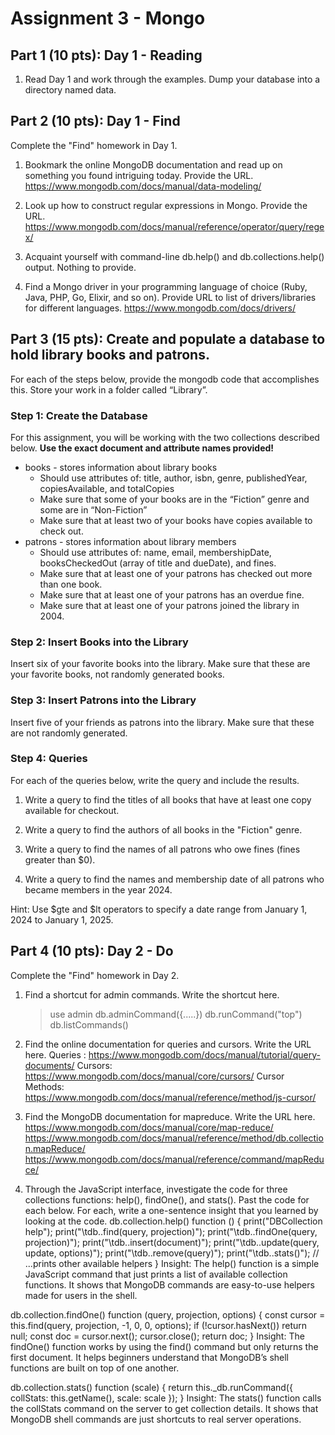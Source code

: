 # Assignment 3 - Mongo

## Part 1 (10 pts): Day 1 - Reading

1. Read Day 1 and work through the examples. Dump your database into a
    directory named data.

## Part 2 (10 pts): Day 1 - Find

Complete the "Find" homework in Day 1.

1. Bookmark the online MongoDB documentation and read up on something
    you found intriguing today. Provide the URL.
           https://www.mongodb.com/docs/manual/data-modeling/

2. Look up how to construct regular expressions in Mongo. Provide the URL.
           https://www.mongodb.com/docs/manual/reference/operator/query/regex/


3. Acquaint yourself with command-line db.help() and db.collections.help() output.
    Nothing to provide.



4. Find a Mongo driver in your programming language of choice (Ruby, Java,
    PHP, Go, Elixir, and so on). Provide URL to list of drivers/libraries for
    different languages.
         https://www.mongodb.com/docs/drivers/

## Part 3 (15 pts): Create and populate a database to hold library books and patrons.
For each of the steps below, provide the mongodb code that accomplishes this. Store your work in a folder called “Library”.

### Step 1: Create the Database

For this assignment, you will be working with the two collections described below. **Use the exact document and attribute names provided!**
* books - stores information about library books
    * Should use attributes of:  title, author, isbn, genre, publishedYear, copiesAvailable, and totalCopies
    * Make sure that some of your books are in the “Fiction” genre and some are in “Non-Fiction”
    * Make sure that at least two of your books have copies available to check out.
* patrons - stores information about library members
    * Should use attributes of:    name, email, membershipDate, booksCheckedOut (array of title and dueDate), and fines.
    * Make sure that at least one of your patrons has checked out more than one book.
    * Make sure that at least one of your patrons has an overdue fine.
    * Make sure that at least one of your patrons joined the library in 2004.

### Step 2: Insert Books into the Library
Insert six of your favorite books into the library.  Make sure that these are your favorite books, not randomly generated books.

### Step 3: Insert Patrons into the Library
Insert five of your friends as patrons into the library. Make sure that these are not randomly generated.

### Step 4: Queries
For each of the queries below, write the query and include the results.

1. Write a query to find the titles of all books that have at least one copy available for checkout.

2. Write a query to find the authors of all books in the "Fiction" genre.

3. Write a query to find the names of all patrons who owe fines (fines greater than $0).

4. Write a query to find the names and membership date of all patrons who became members in the year 2024.

Hint: Use $gte and $lt operators to specify a date range from January 1, 2024 to January 1, 2025.

## Part 4 (10 pts): Day 2 - Do

Complete the "Find" homework in Day 2.

1. Find a shortcut for admin commands. Write the shortcut here.
     > use admin
     db.adminCommand({.....})
      db.runCommand("top")
      db.listCommands()

2. Find the online documentation for queries and cursors. Write the URL here.
     Queries : https://www.mongodb.com/docs/manual/tutorial/query-documents/
     Cursors: https://www.mongodb.com/docs/manual/core/cursors/
    Cursor Methods: https://www.mongodb.com/docs/manual/reference/method/js-cursor/
3. Find the MongoDB documentation for mapreduce. Write the URL here.
     https://www.mongodb.com/docs/manual/core/map-reduce/
     https://www.mongodb.com/docs/manual/reference/method/db.collection.mapReduce/
     https://www.mongodb.com/docs/manual/reference/command/mapReduce/

4. Through the JavaScript interface, investigate the code for three collections
    functions: help(), findOne(), and stats(). Past the code for each below.
    For each, write a one-sentence insight that you learned by looking at
    the code.
       db.collection.help()
         function () {
  print("DBCollection help");
  print("\tdb.<collection>.find(query, projection)");
  print("\tdb.<collection>.findOne(query, projection)");
  print("\tdb.<collection>.insert(document)");
  print("\tdb.<collection>.update(query, update, options)");
  print("\tdb.<collection>.remove(query)");
  print("\tdb.<collection>.stats()");
  // ...prints other available helpers
}
Insight: The help() function is a simple JavaScript command that just prints a list of available collection functions.
It shows that MongoDB commands are easy-to-use helpers made for users in the shell.

  db.collection.findOne()
    function (query, projection, options) {
  const cursor = this.find(query, projection, -1, 0, 0, options);
  if (!cursor.hasNext()) return null;
  const doc = cursor.next();
  cursor.close();
  return doc;
}
 Insight: The findOne() function works by using the find() command but only returns the first document.
It helps beginners understand that MongoDB’s shell functions are built on top of one another.

  db.collection.stats()
    function (scale) {
  return this._db.runCommand({ collStats: this.getName(), scale: scale });
}
Insight: The stats() function calls the collStats command on the server to get collection details.
It shows that MongoDB shell commands are just shortcuts to real server operations.
